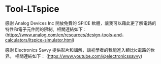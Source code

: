 # Tool-LTspice

感謝 Analog Devices Inc 開放免費的 SPICE 軟體，讓我可以藉此更了解電路的特性和電子元件間的限制。相關連結如下：
  (https://www.analog.com/en/resources/design-tools-and-calculators/ltspice-simulator.html)

感謝 Electronics Savvy 提供影片和講解，讓初學者的我能進入類比ic電路的世界。 相關連結如下：
  (https://www.youtube.com/@electronicssavvy)
